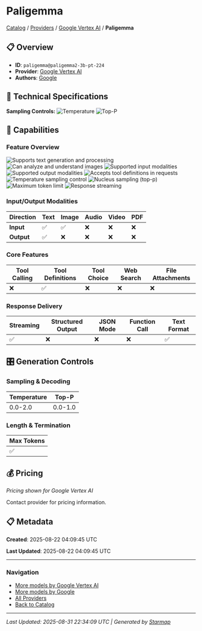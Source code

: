 # Paligemma
  
[Catalog](../../../..) / [Providers](../../..) / [Google Vertex AI](../..) / **Paligemma**


## 📋 Overview
  
- **ID**: `paligemma@paligemma2-3b-pt-224`
- **Provider**: [Google Vertex AI](../)
- **Authors**: [Google](../../../authors/google/)
  
## 🔬 Technical Specifications
  
**Sampling Controls:** ![Temperature](https://img.shields.io/badge/temperature-supported-red) ![Top-P](https://img.shields.io/badge/top__p-supported-red)
  
  
## 🎯 Capabilities
  
### Feature Overview
  
![Supports text generation and processing](https://img.shields.io/badge/text-✓-blue) ![Can analyze and understand images](https://img.shields.io/badge/vision-✓-purple) ![Supported input modalities](https://img.shields.io/badge/input-text,image-teal) ![Supported output modalities](https://img.shields.io/badge/output-text-cyan) ![Accepts tool definitions in requests](https://img.shields.io/badge/tools-✓-yellow) ![Temperature sampling control](https://img.shields.io/badge/temperature-core-red) ![Nucleus sampling (top-p)](https://img.shields.io/badge/top__p-core-red) ![Maximum token limit](https://img.shields.io/badge/max__tokens-core-blue) ![Response streaming](https://img.shields.io/badge/streaming-✓-cyan)
  
  
### Input/Output Modalities
  
| Direction | Text | Image | Audio | Video | PDF |
|---------|---------|---------|---------|---------|---------|
| **Input** | ✅ | ✅ | ❌ | ❌ | ❌ |
| **Output** | ✅ | ❌ | ❌ | ❌ | ❌ |

  
### Core Features
  
| Tool Calling | Tool Definitions | Tool Choice | Web Search | File Attachments |
|---------|---------|---------|---------|---------|
| ❌ | ✅ | ❌ | ❌ | ❌ |

  
### Response Delivery
  
| Streaming | Structured Output | JSON Mode | Function Call | Text Format |
|---------|---------|---------|---------|---------|
| ✅ | ❌ | ❌ | ❌ | ✅ |

  
## 🎛️ Generation Controls
  
### Sampling & Decoding
  
| Temperature | Top-P |
|---------|---------|
| 0.0-2.0 | 0.0-1.0 |

  
### Length & Termination
  
| Max Tokens |
|---------|
| ✅ |

  
## 💰 Pricing
  
*Pricing shown for Google Vertex AI*
  
  
Contact provider for pricing information.
  
## 📋 Metadata
  
**Created**: 2025-08-22 04:09:45 UTC
  
**Last Updated**: 2025-08-22 04:09:45 UTC
  
  
---
  
  
### Navigation

- [More models by Google Vertex AI](../)
- [More models by Google](../../../../authors/google/)
- [All Providers](../../../../providers)
- [Back to Catalog](../../../..)


---
_Last Updated: 2025-08-31 22:34:09 UTC | Generated by [Starmap](https://github.com/agentstation/starmap)_
